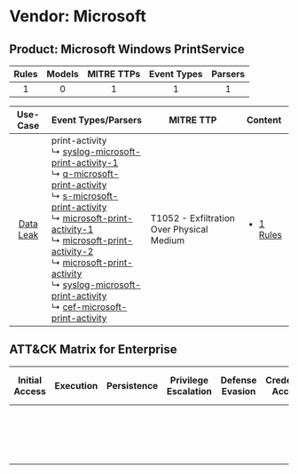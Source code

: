 Vendor: Microsoft
=================
Product: Microsoft Windows PrintService
---------------------------------------
| Rules | Models | MITRE TTPs | Event Types | Parsers |
|:-----:|:------:|:----------:|:-----------:|:-------:|
|   1   |   0    |     1      |      1      |    1    |

|                    Use-Case                    | Event Types/Parsers                                                                                                                                                                                                                                                                                                                                                                                                                                                                                                                                                                                                                                                                                                                                                         | MITRE TTP                                     | Content                                                                                             |
|:----------------------------------------------:| --------------------------------------------------------------------------------------------------------------------------------------------------------------------------------------------------------------------------------------------------------------------------------------------------------------------------------------------------------------------------------------------------------------------------------------------------------------------------------------------------------------------------------------------------------------------------------------------------------------------------------------------------------------------------------------------------------------------------------------------------------------------------- | --------------------------------------------- | --------------------------------------------------------------------------------------------------- |
| [Data Leak](../../../UseCases/uc_data_leak.md) |  print-activity<br> ↳ [syslog-microsoft-print-activity-1](Parsers/parserContent_syslog-microsoft-print-activity-1.md)<br> ↳ [q-microsoft-print-activity](Parsers/parserContent_q-microsoft-print-activity.md)<br> ↳ [s-microsoft-print-activity](Parsers/parserContent_s-microsoft-print-activity.md)<br> ↳ [microsoft-print-activity-1](Parsers/parserContent_microsoft-print-activity-1.md)<br> ↳ [microsoft-print-activity-2](Parsers/parserContent_microsoft-print-activity-2.md)<br> ↳ [microsoft-print-activity](Parsers/parserContent_microsoft-print-activity.md)<br> ↳ [syslog-microsoft-print-activity](Parsers/parserContent_syslog-microsoft-print-activity.md)<br> ↳ [cef-microsoft-print-activity](Parsers/parserContent_cef-microsoft-print-activity.md)<br> | T1052 - Exfiltration Over Physical Medium<br> | [<ul><li>1 Rules</li></ul>](Rules_Models/r_m_microsoft_microsoft_windows_printservice_Data_Leak.md) |

ATT&CK Matrix for Enterprise
----------------------------
| Initial Access | Execution | Persistence | Privilege Escalation | Defense Evasion | Credential Access | Discovery | Lateral Movement | Collection | Command and Control | Exfiltration                                                                           | Impact |
| -------------- | --------- | ----------- | -------------------- | --------------- | ----------------- | --------- | ---------------- | ---------- | ------------------- | -------------------------------------------------------------------------------------- | ------ |
|                |           |             |                      |                 |                   |           |                  |            |                     | [Exfiltration Over Physical Medium](https://attack.mitre.org/techniques/T1052)<br><br> |        |
